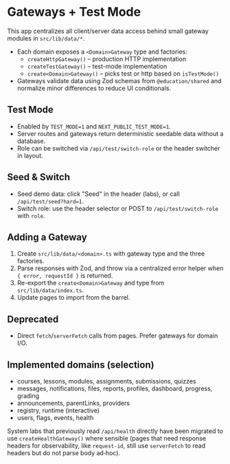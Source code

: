 # Gateways + Test Mode

This app centralizes all client/server data access behind small gateway modules in `src/lib/data/*`.

- Each domain exposes a `<Domain>Gateway` type and factories:
  - `createHttpGateway()` – production HTTP implementation
  - `createTestGateway()` – test-mode implementation
  - `create<Domain>Gateway()` – picks test or http based on `isTestMode()`
- Gateways validate data using Zod schemas from `@education/shared` and normalize minor differences to reduce UI conditionals.

## Test Mode
- Enabled by `TEST_MODE=1` and `NEXT_PUBLIC_TEST_MODE=1`.
- Server routes and gateways return deterministic seedable data without a database.
- Role can be switched via `/api/test/switch-role` or the header switcher in layout.

## Seed & Switch
- Seed demo data: click "Seed" in the header (labs), or call `/api/test/seed?hard=1`.
- Switch role: use the header selector or POST to `/api/test/switch-role` with `role`.

## Adding a Gateway
1. Create `src/lib/data/<domain>.ts` with gateway type and the three factories.
2. Parse responses with Zod, and throw via a centralized error helper when `{ error, requestId }` is returned.
3. Re-export the `create<Domain>Gateway` and type from `src/lib/data/index.ts`.
4. Update pages to import from the barrel.

## Deprecated
- Direct `fetch`/`serverFetch` calls from pages. Prefer gateways for domain I/O.

## Implemented domains (selection)

- courses, lessons, modules, assignments, submissions, quizzes
- messages, notifications, files, reports, profiles, dashboard, progress, grading
- announcements, parentLinks, providers
- registry, runtime (interactive)
- users, flags, events, health

System labs that previously read `/api/health` directly have been migrated to use `createHealthGateway()` where sensible (pages that need response headers for observability, like `request-id`, still use `serverFetch` to read headers but do not parse body ad‑hoc).